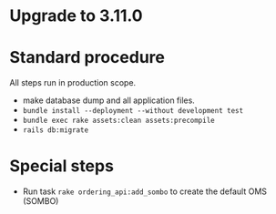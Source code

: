 # Upgrade to 3.11.0

# Standard procedure

All steps run in production scope.

- make database dump and all application files.
- `bundle install --deployment --without development test`
- `bundle exec rake assets:clean assets:precompile`
- `rails db:migrate`

# Special steps

- Run task `rake ordering_api:add_sombo` to create the default OMS (SOMBO)